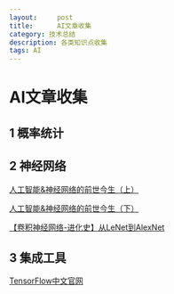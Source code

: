 ```yaml
---
layout:     post
title:      AI文章收集
category: 技术总结
description: 各类知识点收集
tags: AI
---
```


# AI文章收集

## 1 概率统计

## 2 神经网络

[人工智能&神经网络的前世今生（上）](https://zhuanlan.zhihu.com/p/21420807)

[人工智能&神经网络的前世今生（下）](https://zhuanlan.zhihu.com/p/21433354)

[【卷积神经网络-进化史】从LeNet到AlexNet](http://blog.csdn.net/cyh_24/article/details/51440344)

## 3 集成工具

[TensorFlow中文官网](https://tensorflow.google.cn/)